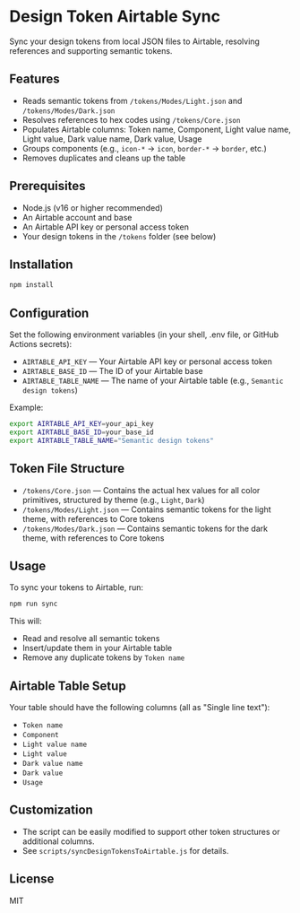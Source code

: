 # Design Token Airtable Sync

Sync your design tokens from local JSON files to Airtable, resolving references and supporting semantic tokens.

## Features
- Reads semantic tokens from `/tokens/Modes/Light.json` and `/tokens/Modes/Dark.json`
- Resolves references to hex codes using `/tokens/Core.json`
- Populates Airtable columns: Token name, Component, Light value name, Light value, Dark value name, Dark value, Usage
- Groups components (e.g., `icon-*` → `icon`, `border-*` → `border`, etc.)
- Removes duplicates and cleans up the table

## Prerequisites
- Node.js (v16 or higher recommended)
- An Airtable account and base
- An Airtable API key or personal access token
- Your design tokens in the `/tokens` folder (see below)

## Installation

```sh
npm install
```

## Configuration

Set the following environment variables (in your shell, .env file, or GitHub Actions secrets):

- `AIRTABLE_API_KEY` — Your Airtable API key or personal access token
- `AIRTABLE_BASE_ID` — The ID of your Airtable base
- `AIRTABLE_TABLE_NAME` — The name of your Airtable table (e.g., `Semantic design tokens`)

Example:
```sh
export AIRTABLE_API_KEY=your_api_key
export AIRTABLE_BASE_ID=your_base_id
export AIRTABLE_TABLE_NAME="Semantic design tokens"
```

## Token File Structure

- `/tokens/Core.json` — Contains the actual hex values for all color primitives, structured by theme (e.g., `Light`, `Dark`)
- `/tokens/Modes/Light.json` — Contains semantic tokens for the light theme, with references to Core tokens
- `/tokens/Modes/Dark.json` — Contains semantic tokens for the dark theme, with references to Core tokens

## Usage

To sync your tokens to Airtable, run:

```sh
npm run sync
```

This will:
- Read and resolve all semantic tokens
- Insert/update them in your Airtable table
- Remove any duplicate tokens by `Token name`

## Airtable Table Setup

Your table should have the following columns (all as "Single line text"):
- `Token name`
- `Component`
- `Light value name`
- `Light value`
- `Dark value name`
- `Dark value`
- `Usage`

## Customization
- The script can be easily modified to support other token structures or additional columns.
- See `scripts/syncDesignTokensToAirtable.js` for details.

## License
MIT
